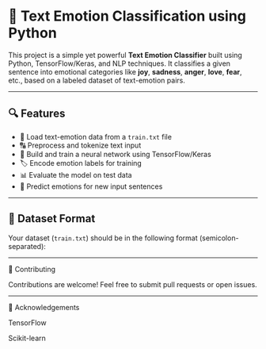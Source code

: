 # 🧠 Text Emotion Classification using Python

This project is a simple yet powerful **Text Emotion Classifier** built using Python, TensorFlow/Keras, and NLP techniques. It classifies a given sentence into emotional categories like **joy**, **sadness**, **anger**, **love**, **fear**, etc., based on a labeled dataset of text-emotion pairs.

---

## 🔍 Features

- 📄 Load text-emotion data from a `train.txt` file
- 🔠 Preprocess and tokenize text input
- 🧠 Build and train a neural network using TensorFlow/Keras
- 🏷️ Encode emotion labels for training
- 📊 Evaluate the model on test data
- 🤖 Predict emotions for new input sentences

---

## 📂 Dataset Format

Your dataset (`train.txt`) should be in the following format (semicolon-separated):


---
🤝 Contributing

Contributions are welcome! Feel free to submit pull requests or open issues.

---

🙏 Acknowledgements

TensorFlow

Scikit-learn
